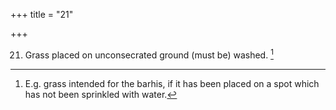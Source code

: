 +++
title = "21"

+++

21. Grass placed on unconsecrated ground (must be) washed. [^12] 


[^12]:  E.g. grass intended for the barhis, if it has been placed on a spot which has not been sprinkled with water.
